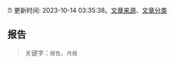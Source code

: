 :alarm_clock: 更新时间: 2023-10-14 03:35:38。[文章来源](/README.md)、[文章分类](/TAGS.md)

## 报告


> 关键字：`报告`、`月报`



